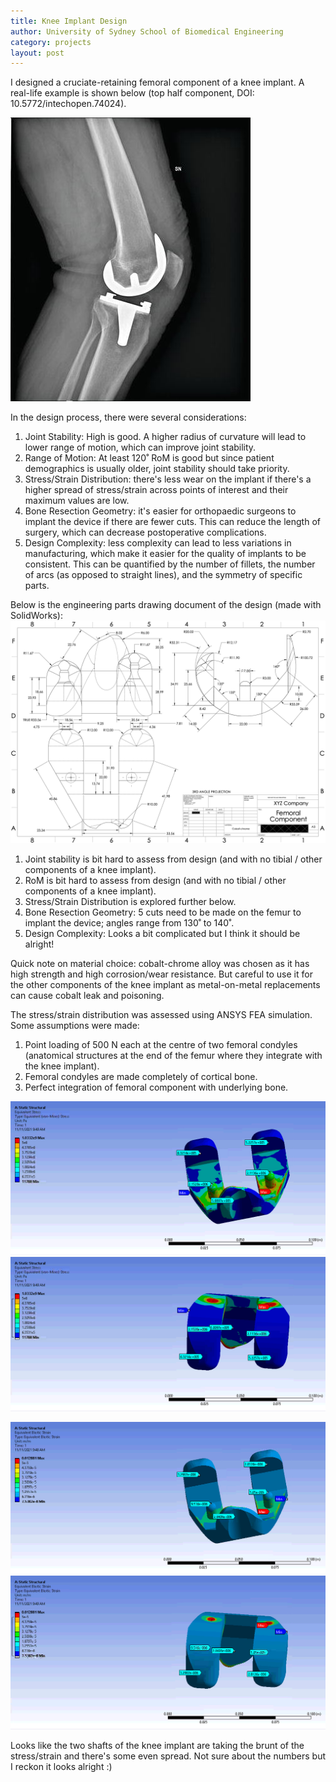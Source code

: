 ```yaml
---
title: Knee Implant Design
author: University of Sydney School of Biomedical Engineering
category: projects
layout: post
---
```

I designed a cruciate-retaining femoral component of a knee implant. A real-life example is shown below (top half component, DOI: 10.5772/intechopen.74024).

![Figure 1](/assets/images/BMET2400_example.png)

In the design process, there were several considerations:
1. Joint Stability: High is good. A higher radius of curvature will lead to lower range of motion, which can improve joint stability.
2. Range of Motion: At least 120˚ RoM is good but since patient demographics is usually older, joint stability should take priority.
3. Stress/Strain Distribution: there's less wear on the implant if there's a higher spread of stress/strain across points of interest and their maximum values are low.
4. Bone Resection Geometry: it's easier for orthopaedic surgeons to implant the device if there are fewer cuts. This can reduce the length of surgery, which can decrease postoperative complications.
5. Design Complexity: less complexity can lead to less variations in manufacturing, which make it easier for the quality of implants to be consistent. This can be quantified by the number of fillets, the number of arcs (as opposed to straight lines), and the symmetry of specific parts.

Below is the engineering parts drawing document of the design (made with SolidWorks):
![Figure 2](/assets/images/BMET2400_drawing.png)

1. Joint stability is bit hard to assess from design (and with no tibial / other components of a knee implant).
2. RoM is bit hard to assess from design (and with no tibial / other components of a knee implant).
3. Stress/Strain Distribution is explored further below.
4. Bone Resection Geometry: 5 cuts need to be made on the femur to implant the device; angles range from 130˚ to 140˚.
5. Design Complexity: Looks a bit complicated but I think it should be alright!

Quick note on material choice: cobalt-chrome alloy was chosen as it has high strength and high corrosion/wear resistance. But careful to use it for the other components of the knee implant as metal-on-metal replacements can cause cobalt leak and poisoning.

The stress/strain distribution was assessed using ANSYS FEA simulation.
Some assumptions were made:
1. Point loading of 500 N each at the centre of two femoral condyles (anatomical structures at the end of the femur where they integrate with the knee implant).
2. Femoral condyles are made completely of cortical bone.
3. Perfect integration of femoral component with underlying bone.

![Figure 3a](/assets/images/BMET2400_stress_a.png) ![Figure 3b](/assets/images/BMET2400_stress_b.png)

![Figure 4a](/assets/images/BMET2400_strain_a.png) ![Figure 3b](/assets/images/BMET2400_strain_b.png)

Looks like the two shafts of the knee implant are taking the brunt of the stress/strain and there's some even spread. Not sure about the numbers but I reckon it looks alright :)



